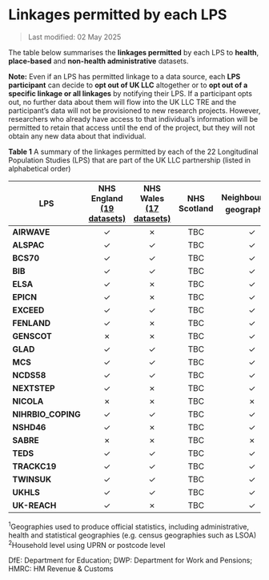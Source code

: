 # Linkages permitted by each LPS

>Last modified: 02 May 2025

The table below summarises the **linkages permitted** by each LPS to **health**, **place-based** and **non-health administrative** datasets.

**Note:** Even if an LPS has permitted linkage to a data source, each **LPS participant** can decide to **opt out of UK LLC** altogether or to **opt out of a specific linkage or all linkages** by notifying their LPS. If a participant opts out, no further data about them will flow into the UK LLC TRE and the participant’s data will not be provisioned to new research projects. However, researchers who already have access to that individual’s information will be permitted to retain that access until the end of the project, but they will not obtain any new data about that individual.

**Table 1** A summary of the linkages permitted by each of the 22 Longitudinal Population Studies (LPS) that are part of the UK LLC partnership (listed in alphabetical order)

|**LPS**|**NHS England [(19 datasets)](https://ukllc-book.netlify.app/docs/linked_health_data/nhs_england/nhse_intro)**|**NHS Wales [(17 datasets)](https://ukllc-book.netlify.app/docs/linked_health_data/nhs_wales/nhsw_intro)**|**NHS Scotland**|**Neighbourhood geographies<sup>1</sup>**|**Address geographies<sup>2</sup>**|**DfE**|**DWP**|**HMRC**|
|---|:---:|:---:|:---:|:---:|:---:|:---:|:---:|:---:|
|**AIRWAVE**|&check;|&cross;|TBC|&check;|&cross;|&cross;|&cross;|&cross;|
|**ALSPAC**|&check;|&check;|TBC|&check;|&check;|&check;|&check;|&check;|
|**BCS70**|&check;|&check;|TBC|&check;|&cross;|&cross;|&check;|&check;|
|**BIB**|&check;|&check;|TBC|&check;|&check;|&check;|&cross;|&cross;|
|**ELSA**|&check;|&cross;|TBC|&check;|&cross;|&cross;|&check;|&check;|
|**EPICN**|&check;|&cross;|TBC|&check;|&cross;|&cross;|&cross;|&cross;|
|**EXCEED**|&check;|&check;|TBC|&check;|&check;|&cross;|&cross;|&cross;|
|**FENLAND**|&check;|&cross;|TBC|&check;|&cross;|&cross;|&cross;|&cross;|
|**GENSCOT**|&cross;|&cross;|TBC|&check;|&check;|&cross;|&cross;|&cross;|
|**GLAD**|&check;|&check;|TBC|&check;|&cross;|&cross;|&cross;|&cross;|
|**MCS**|&check;|&check;|TBC|&check;|&cross;|&check;|&check;|&check;|
|**NCDS58**|&check;|&check;|TBC|&check;|&cross;|&cross;|&check;|&check;|
|**NEXTSTEP**|&check;|&cross;|TBC|&check;|&cross;|&check;|&check;|&check;|
|**NICOLA**|&cross;|&cross;|TBC|&cross;|&cross;|&cross;|&cross;|&cross;|
|**NIHRBIO_COPING**|&check;|&check;|TBC|&check;|&check;|&cross;|&cross;|&cross;|
|**NSHD46**|&check;|&cross;|TBC|&check;|&check;|&cross;|&cross;|&cross;|
|**SABRE**|&cross;|&cross;|TBC|&cross;|&check;|&cross;|&cross;|&cross;|
|**TEDS**|&check;|&check;|TBC|&check;|&cross;|&cross;|&cross;|&cross;|
|**TRACKC19**|&check;|&check;|TBC|&check;|&cross;|&cross;|&cross;|&cross;|
|**TWINSUK**|&check;|&check;|TBC|&check;|&check;|&check;|&cross;|&cross;|
|**UKHLS**|&check;|&check;|TBC|&check;|&cross;|&check;|&check;|&check;|
|**UK-REACH**|&check;|&cross;|TBC|&check;|&cross;|&cross;|&cross;|&cross;|

<sup>1</sup>Geographies used to produce official statistics, including administrative, health and statistical geographies (e.g. census geographies such as LSOA)  
<sup>2</sup>Household level using UPRN or postcode level

DfE: Department for Education; DWP: Department for Work and Pensions; HMRC: HM Revenue & Customs
